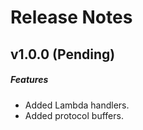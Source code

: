 # Release Notes

## v1.0.0 (Pending)
##### Features
- Added Lambda handlers.
- Added protocol buffers.
